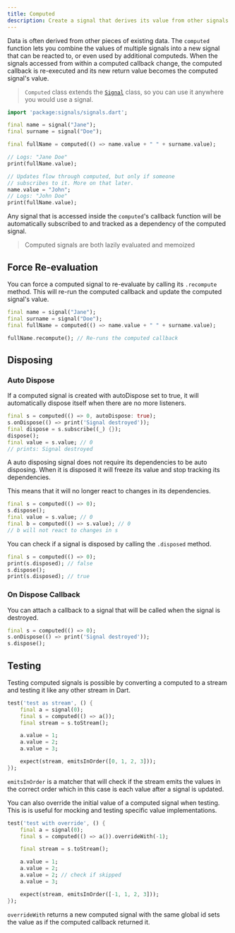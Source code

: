 ```yaml
---
title: Computed
description: Create a signal that derives its value from other signals
---
```


Data is often derived from other pieces of existing data. The `computed` function lets you combine the values of multiple signals into a new signal that can be reacted to, or even used by additional computeds. When the signals accessed from within a computed callback change, the computed callback is re-executed and its new return value becomes the computed signal's value.

> `Computed` class extends the [`Signal`](/dart/core/signal/) class, so you can use it anywhere you would use a signal.

```dart
import 'package:signals/signals.dart';

final name = signal("Jane");
final surname = signal("Doe");

final fullName = computed(() => name.value + " " + surname.value);

// Logs: "Jane Doe"
print(fullName.value);

// Updates flow through computed, but only if someone
// subscribes to it. More on that later.
name.value = "John";
// Logs: "John Doe"
print(fullName.value);
```

Any signal that is accessed inside the `computed`'s callback function will be automatically subscribed to and tracked as a dependency of the computed signal.

> Computed signals are both lazily evaluated and memoized

## Force Re-evaluation

You can force a computed signal to re-evaluate by calling its `.recompute` method. This will re-run the computed callback and update the computed signal's value.

```dart
final name = signal("Jane");
final surname = signal("Doe");
final fullName = computed(() => name.value + " " + surname.value);

fullName.recompute(); // Re-runs the computed callback
```

## Disposing

### Auto Dispose

If a computed signal is created with autoDispose set to true, it will automatically dispose itself when there are no more listeners.

```dart
final s = computed(() => 0, autoDispose: true);
s.onDispose(() => print('Signal destroyed'));
final dispose = s.subscribe((_) {});
dispose();
final value = s.value; // 0
// prints: Signal destroyed
```

A auto disposing signal does not require its dependencies to be auto disposing. When it is disposed it will freeze its value and stop tracking its dependencies.

This means that it will no longer react to changes in its dependencies.

```dart
final s = computed(() => 0);
s.dispose();
final value = s.value; // 0
final b = computed(() => s.value); // 0
// b will not react to changes in s
```

You can check if a signal is disposed by calling the `.disposed` method.

```dart
final s = computed(() => 0);
print(s.disposed); // false
s.dispose();
print(s.disposed); // true
```

### On Dispose Callback

You can attach a callback to a signal that will be called when the signal is destroyed.

```dart
final s = computed(() => 0);
s.onDispose(() => print('Signal destroyed'));
s.dispose();
```

## Testing

Testing computed signals is possible by converting a computed to a stream and testing it like any other stream in Dart.

```dart
test('test as stream', () {
    final a = signal(0);
    final s = computed(() => a());
    final stream = s.toStream();

    a.value = 1;
    a.value = 2;
    a.value = 3;

    expect(stream, emitsInOrder([0, 1, 2, 3]));
});
```

`emitsInOrder` is a matcher that will check if the stream emits the values in the correct order which in this case is each value after a signal is updated.

You can also override the initial value of a computed signal when testing. This is is useful for mocking and testing specific value implementations.

```dart
test('test with override', () {
    final a = signal(0);
    final s = computed(() => a()).overrideWith(-1);

    final stream = s.toStream();

    a.value = 1;
    a.value = 2;
    a.value = 2; // check if skipped
    a.value = 3;

    expect(stream, emitsInOrder([-1, 1, 2, 3]));
});
```

`overrideWith` returns a new computed signal with the same global id sets the value as if the computed callback returned it.
